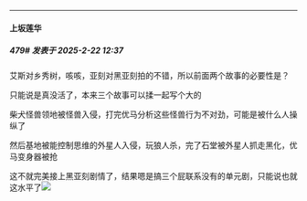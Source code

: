 ﻿
*****

####  上坂莲华  
##### 479#       发表于 2025-2-22 12:37

艾斯对乡秀树，咳咳，亚刻对黑亚刻拍的不错，所以前面两个故事的必要性是？

只能说是真没活了，本来三个故事可以揉一起写个大的

柴犬怪兽领地被怪兽入侵，打完优马分析这些怪兽行为不对劲，可能是被什么人操纵了

然后基地被能控制思维的外星人入侵，玩狼人杀，完了石堂被外星人抓走黑化，优马变身器被抢

这不就完美接上黑亚刻剧情了，结果嗯是搞三个屁联系没有的单元剧，只能说也就这水平了<img src="https://static.saraba1st.com/image/smiley/face2017/067.png" referrerpolicy="no-referrer">

